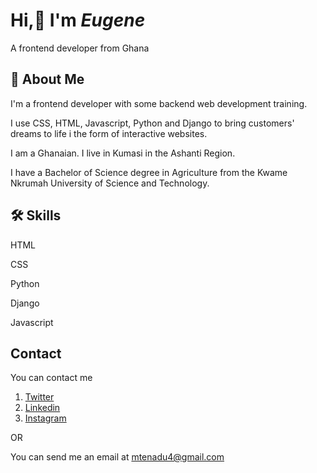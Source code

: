 
<h1>Hi,👋 I'm <i>Eugene</i></h1>

<p>A frontend developer from Ghana</p>



## 🚀 About Me
I'm a frontend developer with some backend web development training.

I use CSS, HTML, Javascript, Python and Django to bring customers' dreams to life i  the form of interactive websites.

I am a Ghanaian. I live in Kumasi in the Ashanti Region.

I have a Bachelor of Science degree in Agriculture from the Kwame Nkrumah University of Science and Technology.


## 🛠 Skills
HTML

CSS 

Python

Django 

Javascript


## Contact

<p>You can contact me</p>

<ol>
<li><a href="http://twitter.com/ME_Tenadu">Twitter</a></li>
<li><a href="http://linkedin.com/in/eugene-tenadu-211715195">Linkedin</a></li>
<li><a href="http://instagram.com/metenadu_4">Instagram</a></li>
</ol>

OR 

You can send me an email at mtenadu4@gmail.com



